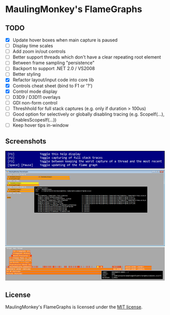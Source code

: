 # MaulingMonkey's FlameGraphs

## TODO

- [x] Update hover boxes when main capture is paused
- [ ] Display time scales
- [ ] Add zoom in/out controls
- [ ] Better support threads which don't have a clear repeating root element
- [ ] Between frame sampling "persistence"
- [ ] Backport to support .NET 2.0 / VS2008
- [ ] Better styling
- [x] Refactor layout/input code into core lib
- [x] Controls cheat sheet (bind to F1 or '?')
- [x] Control mode display
- [ ] D3D9 / D3D11 overlays
- [ ] GDI non-form control
- [ ] Threshhold for full stack captures (e.g. only if duration > 100us)
- [ ] Good option for selectively or globally disabling tracing (e.g. ScopeIf(...), EnablesScopesIf(...))
- [ ] Keep hover tips in-window

## Screenshots

![F1 Cheat Sheet](.projnfo/screenshots/cheat.png "F1 Cheat Sheet")
![Example Screenshot](.projnfo/screenshots/1.png "Example Screenshot")
![Real 'V' Screenshot](.projnfo/screenshots/2.png "Real 'V' Screenshot")

## License

MaulingMonkey's FlameGraphs is licensed under the [MIT license](LICENSE.txt).

